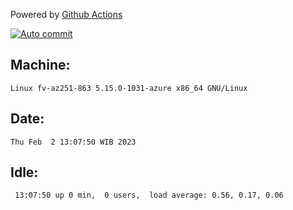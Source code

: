 Powered by [Github Actions](https://github.com/features/actions)

[![Auto commit](https://github.com/hiage/workstation/workflows/Auto%20commit/badge.svg)](https://github.com/hiage/workstation/actions?query=workflow%3A%22Auto+commit%22)

## Machine:
```
Linux fv-az251-863 5.15.0-1031-azure x86_64 GNU/Linux
```
## Date:
```
Thu Feb  2 13:07:50 WIB 2023
```
## Idle:
```
 13:07:50 up 0 min,  0 users,  load average: 0.56, 0.17, 0.06
```
